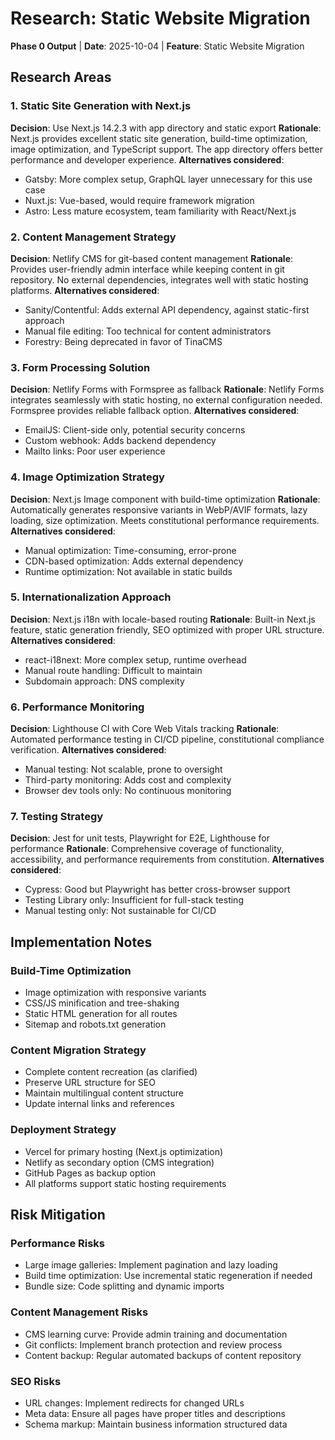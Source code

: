 # Research: Static Website Migration

**Phase 0 Output** | **Date**: 2025-10-04 | **Feature**: Static Website Migration

## Research Areas

### 1. Static Site Generation with Next.js
**Decision**: Use Next.js 14.2.3 with app directory and static export
**Rationale**: Next.js provides excellent static site generation, build-time optimization, image optimization, and TypeScript support. The app directory offers better performance and developer experience.
**Alternatives considered**:
- Gatsby: More complex setup, GraphQL layer unnecessary for this use case
- Nuxt.js: Vue-based, would require framework migration
- Astro: Less mature ecosystem, team familiarity with React/Next.js

### 2. Content Management Strategy
**Decision**: Netlify CMS for git-based content management
**Rationale**: Provides user-friendly admin interface while keeping content in git repository. No external dependencies, integrates well with static hosting platforms.
**Alternatives considered**:
- Sanity/Contentful: Adds external API dependency, against static-first approach
- Manual file editing: Too technical for content administrators
- Forestry: Being deprecated in favor of TinaCMS

### 3. Form Processing Solution
**Decision**: Netlify Forms with Formspree as fallback
**Rationale**: Netlify Forms integrates seamlessly with static hosting, no external configuration needed. Formspree provides reliable fallback option.
**Alternatives considered**:
- EmailJS: Client-side only, potential security concerns
- Custom webhook: Adds backend dependency
- Mailto links: Poor user experience

### 4. Image Optimization Strategy
**Decision**: Next.js Image component with build-time optimization
**Rationale**: Automatically generates responsive variants in WebP/AVIF formats, lazy loading, size optimization. Meets constitutional performance requirements.
**Alternatives considered**:
- Manual optimization: Time-consuming, error-prone
- CDN-based optimization: Adds external dependency
- Runtime optimization: Not available in static builds

### 5. Internationalization Approach
**Decision**: Next.js i18n with locale-based routing
**Rationale**: Built-in Next.js feature, static generation friendly, SEO optimized with proper URL structure.
**Alternatives considered**:
- react-i18next: More complex setup, runtime overhead
- Manual route handling: Difficult to maintain
- Subdomain approach: DNS complexity

### 6. Performance Monitoring
**Decision**: Lighthouse CI with Core Web Vitals tracking
**Rationale**: Automated performance testing in CI/CD pipeline, constitutional compliance verification.
**Alternatives considered**:
- Manual testing: Not scalable, prone to oversight
- Third-party monitoring: Adds cost and complexity
- Browser dev tools only: No continuous monitoring

### 7. Testing Strategy
**Decision**: Jest for unit tests, Playwright for E2E, Lighthouse for performance
**Rationale**: Comprehensive coverage of functionality, accessibility, and performance requirements from constitution.
**Alternatives considered**:
- Cypress: Good but Playwright has better cross-browser support
- Testing Library only: Insufficient for full-stack testing
- Manual testing only: Not sustainable for CI/CD

## Implementation Notes

### Build-Time Optimization
- Image optimization with responsive variants
- CSS/JS minification and tree-shaking
- Static HTML generation for all routes
- Sitemap and robots.txt generation

### Content Migration Strategy
- Complete content recreation (as clarified)
- Preserve URL structure for SEO
- Maintain multilingual content structure
- Update internal links and references

### Deployment Strategy
- Vercel for primary hosting (Next.js optimization)
- Netlify as secondary option (CMS integration)
- GitHub Pages as backup option
- All platforms support static hosting requirements

## Risk Mitigation

### Performance Risks
- Large image galleries: Implement pagination and lazy loading
- Build time optimization: Use incremental static regeneration if needed
- Bundle size: Code splitting and dynamic imports

### Content Management Risks
- CMS learning curve: Provide admin training and documentation
- Git conflicts: Implement branch protection and review process
- Content backup: Regular automated backups of content repository

### SEO Risks
- URL changes: Implement redirects for changed URLs
- Meta data: Ensure all pages have proper titles and descriptions
- Schema markup: Maintain business information structured data